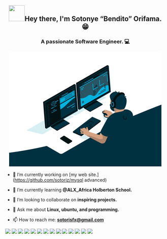 

<h2 align="center"><img width="50px" height="50px" src="https://c.tenor.com/SNL9_xhZl9oAAAAj/waving-hand-joypixels.gif"/>Hey there, I'm Sotonye &ldquo;Bendito&rdquo; Orifama. 😁</h2>
<h3 align="center">A passionate Software Engineer. 💻</h3>
<center><img src="https://github.com/EmediongFrancis/EmediongFrancis/blob/main/giphy.gif"/></center>

- 🔭 I’m currently working on [my web site.](https://github.com/sotoriz/mysql advanced)

- 🌱 I’m currently learning **@ALX_Africa Holberton School.**

- 👯 I’m looking to collaborate on **inspiring projects.**

- 💬 Ask me about **Linux, ubuntu, and programming.**

- 📫 How to reach me: **sotorisfx@gmail.com**
<p>
  <img src="https://img.shields.io/badge/Python-3776AB?style=for-the-badge&logo=python&logoColor=white" />
  <img src="https://img.shields.io/badge/HTML5-E34F26?style=for-the-badge&logo=html5&logoColor=white" />
  <img src="https://img.shields.io/badge/CSS3-1572B6?style=for-the-badge&logo=css3&logoColor=white" />
  <img src="https://img.shields.io/badge/JavaScript-323330?style=for-the-badge&logo=javascript&logoColor=F7DF1E" />
  <img src="https://img.shields.io/badge/TypeScript-007ACC?style=for-the-badge&logo=typescript&logoColor=white" />
  <img src="https://img.shields.io/badge/C-00599C?style=for-the-badge&logo=c&logoColor=white" />
  <img src="https://img.shields.io/badge/C%2B%2B-00599C?style=for-the-badge&logo=c%2B%2B&logoColor=white" />
  <img src="https://img.shields.io/badge/C%23-239120?style=for-the-badge&logo=c-sharp&logoColor=white" />
  <img src="https://img.shields.io/badge/Java-ED8B00?style=for-the-badge&logo=java&logoColor=white" />
  <img src="https://img.shields.io/badge/PHP-777BB4?style=for-the-badge&logo=php&logoColor=white" />
  <img src="https://img.shields.io/badge/Swift-FA7343?style=for-the-badge&logo=swift&logoColor=white" />
  <img src="https://img.shields.io/badge/Go-00ADD8?style=for-the-badge&logo=go&logoColor=white" />
  <img src="https://img.shields.io/badge/Ruby-CC342D?style=for-the-badge&logo=ruby&logoColor=white" />
  <img src="https://img.shields.io/badge/json-5E5C5C?style=for-the-badge&logo=json&logoColor=white" />
</p>
